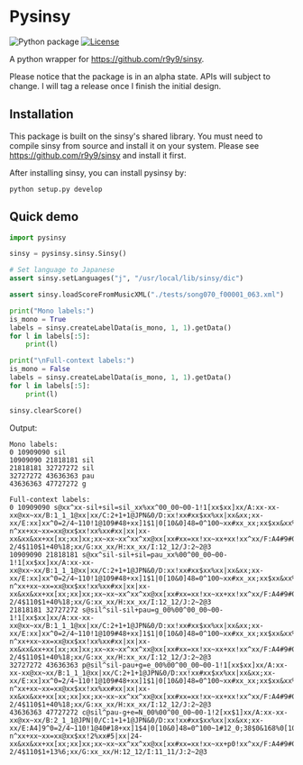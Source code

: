 # Pysinsy

![Python package](https://github.com/r9y9/pysinsy/workflows/Python%20package/badge.svg)
[![License](http://img.shields.io/badge/license-MIT-brightgreen.svg?style=flat)](LICENSE.md)

A python wrapper for https://github.com/r9y9/sinsy.

Please notice that the package is in an alpha state. APIs will subject to change. I will tag a release once I finish the initial design.

## Installation

This package is built on the sinsy's shared library. You must need to compile sinsy from source and install it on your system. Please see https://github.com/r9y9/sinsy and install it first.

After installing sinsy, you can install pysinsy by:

```
python setup.py develop
```


## Quick demo

```py
import pysinsy

sinsy = pysinsy.sinsy.Sinsy()

# Set language to Japanese
assert sinsy.setLanguages("j", "/usr/local/lib/sinsy/dic")

assert sinsy.loadScoreFromMusicXML("./tests/song070_f00001_063.xml")

print("Mono labels:")
is_mono = True
labels = sinsy.createLabelData(is_mono, 1, 1).getData()
for l in labels[:5]:
    print(l)

print("\nFull-context labels:")
is_mono = False
labels = sinsy.createLabelData(is_mono, 1, 1).getData()
for l in labels[:5]:
    print(l)

sinsy.clearScore()
```

Output:

```
Mono labels:
0 10909090 sil
10909090 21818181 sil
21818181 32727272 sil
32727272 43636363 pau
43636363 47727272 g

Full-context labels:
0 10909090 s@xx^xx-sil+sil=sil_xx%xx^00_00~00-1!1[xx$xx]xx/A:xx-xx-xx@xx~xx/B:1_1_1@xx|xx/C:2+1+1@JPN&0/D:xx!xx#xx$xx%xx|xx&xx;xx-xx/E:xx]xx^0=2/4~110!1@109#48+xx]1$1|0[10&0]48=0^100~xx#xx_xx;xx$xx&xx%xx[xx|0]0-n^xx+xx~xx=xx@xx$xx!xx%xx#xx|xx|xx-xx&xx&xx+xx[xx;xx]xx;xx~xx~xx^xx^xx@xx[xx#xx=xx!xx~xx+xx!xx^xx/F:A4#9#0-2/4$110$1+40%18;xx/G:xx_xx/H:xx_xx/I:12_12/J:2~2@3
10909090 21818181 s@xx^sil-sil+sil=pau_xx%00^00_00~00-1!1[xx$xx]xx/A:xx-xx-xx@xx~xx/B:1_1_1@xx|xx/C:2+1+1@JPN&0/D:xx!xx#xx$xx%xx|xx&xx;xx-xx/E:xx]xx^0=2/4~110!1@109#48+xx]1$1|0[10&0]48=0^100~xx#xx_xx;xx$xx&xx%xx[xx|0]0-n^xx+xx~xx=xx@xx$xx!xx%xx#xx|xx|xx-xx&xx&xx+xx[xx;xx]xx;xx~xx~xx^xx^xx@xx[xx#xx=xx!xx~xx+xx!xx^xx/F:A4#9#0-2/4$110$1+40%18;xx/G:xx_xx/H:xx_xx/I:12_12/J:2~2@3
21818181 32727272 s@sil^sil-sil+pau=g_00%00^00_00~00-1!1[xx$xx]xx/A:xx-xx-xx@xx~xx/B:1_1_1@xx|xx/C:2+1+1@JPN&0/D:xx!xx#xx$xx%xx|xx&xx;xx-xx/E:xx]xx^0=2/4~110!1@109#48+xx]1$1|0[10&0]48=0^100~xx#xx_xx;xx$xx&xx%xx[xx|0]0-n^xx+xx~xx=xx@xx$xx!xx%xx#xx|xx|xx-xx&xx&xx+xx[xx;xx]xx;xx~xx~xx^xx^xx@xx[xx#xx=xx!xx~xx+xx!xx^xx/F:A4#9#0-2/4$110$1+40%18;xx/G:xx_xx/H:xx_xx/I:12_12/J:2~2@3
32727272 43636363 p@sil^sil-pau+g=e_00%00^00_00~00-1!1[xx$xx]xx/A:xx-xx-xx@xx~xx/B:1_1_1@xx|xx/C:2+1+1@JPN&0/D:xx!xx#xx$xx%xx|xx&xx;xx-xx/E:xx]xx^0=2/4~110!1@109#48+xx]1$1|0[10&0]48=0^100~xx#xx_xx;xx$xx&xx%xx[xx|0]0-n^xx+xx~xx=xx@xx$xx!xx%xx#xx|xx|xx-xx&xx&xx+xx[xx;xx]xx;xx~xx~xx^xx^xx@xx[xx#xx=xx!xx~xx+xx!xx^xx/F:A4#9#0-2/4$110$1+40%18;xx/G:xx_xx/H:xx_xx/I:12_12/J:2~2@3
43636363 47727272 c@sil^pau-g+e=N_00%00^00_00~00-1!2[xx$1]xx/A:xx-xx-xx@xx~xx/B:2_1_1@JPN|0/C:1+1+1@JPN&0/D:xx!xx#xx$xx%xx|xx&xx;xx-xx/E:A4]9^0=2/4~110!1@40#18+xx]1$4|0[10&0]48=0^100~1#12_0;38$0&168%0[100|0]0-n^xx+xx~xx=xx@xx$xx!2%xx#5|xx|24-xx&xx&xx+xx[xx;xx]xx;xx~xx~xx^xx^xx@xx[xx#xx=xx!xx~xx+p0!xx^xx/F:A4#9#0-2/4$110$1+13%6;xx/G:xx_xx/H:12_12/I:11_11/J:2~2@3
```
